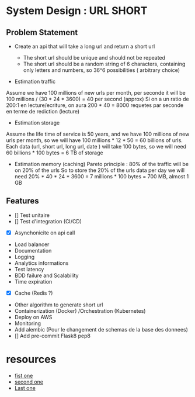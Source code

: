 # System Design : URL SHORT

## Problem Statement
- Create an api that will take a long url and return a short url
    - The short url should be unique and should not be repeated
    - The short url should be a random string of 6 characters, containing only letters and numbers, so 36^6 possibilities ( arbitrary choice)



- Estimation traffic

Assume we have 100 millions of new urls per month, per seconde it will be 100 millions / (30 * 24 * 3600) = 40 per second (approx)
Si on a un ratio de 200:1 en lecture/ecriture, on aura 200 * 40 = 8000 requetes par seconde en terme de rediction (lecture)

- Estimation storage

Assume the life time of service is 50 years, and we have 100 millions of new urls per month, so we will have 100 millions * 12 * 50 = 60 billions of urls.
Each data (url, short url, long url, date ) will take 100 bytes, so we will need 60 billions * 100 bytes = 6 TB of storage

- Estimation memory (caching)
Pareto principle : 80% of the traffic will be on 20% of the urls
So to store the 20% of the urls data per day we will need 20% * 40 * 24 * 3600 = 7 millions * 100 bytes = 700 MB, almost 1 GB


## Features
- [] Test unitaire
- [] Test d'integration (CI/CD)
- [x] Asynchonicite on api call
- Load balancer
- Documentation
- Logging
- Analytics informations
- Test latency
- BDD failure and Scalability
- Time expiration
- [x] Cache (Redis ?)
- Other algorithm to generate short url
- Containerization (Docker) /Orchestration (Kubernetes)
- Deploy on AWS
- Monitoring
- Add alembic (Pour le changement de schemas de la base des donnees)
- [] Add pre-commit Flask8 pep8

# resources
- [fist one](https://www.codekarle.com/system-design/TinyUrl-system-design.html?source=post_page-----106f30f23a82--------------------------------)
- [second one](https://medium.com/@sandeep4.verma/system-design-scalable-url-shortener-service-like-tinyurl-106f30f23a82)
- [Last one](https://www.hellointerview.com/learn/system-design/problem-breakdowns/bitly)
